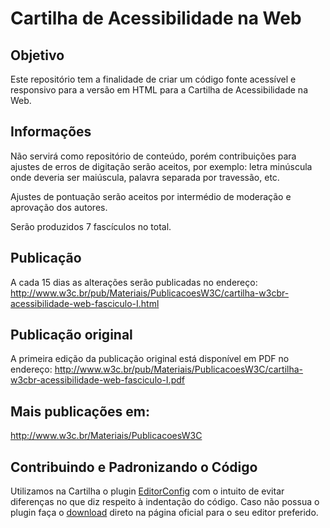 # Cartilha de Acessibilidade na Web

## Objetivo
Este repositório tem a finalidade de criar um código fonte acessível e responsivo para a versão em HTML para a Cartilha de Acessibilidade na Web.

## Informações
Não servirá como repositório de conteúdo, porém contribuições para ajustes de erros de digitação serão aceitos, por exemplo: letra minúscula onde deveria ser maiúscula, palavra separada por travessão, etc.

Ajustes de pontuação serão aceitos por intermédio de moderação e aprovação dos autores.

Serão produzidos 7 fascículos no total.

## Publicação
A cada 15 dias as alterações serão publicadas no endereço: 
http://www.w3c.br/pub/Materiais/PublicacoesW3C/cartilha-w3cbr-acessibilidade-web-fasciculo-I.html

## Publicação original
A primeira edição da publicação original está disponível em PDF no endereço:
http://www.w3c.br/pub/Materiais/PublicacoesW3C/cartilha-w3cbr-acessibilidade-web-fasciculo-I.pdf

## Mais publicações em:
http://www.w3c.br/Materiais/PublicacoesW3C

## Contribuindo e Padronizando o Código
Utilizamos na Cartilha o plugin [EditorConfig][1] com o intuito de evitar diferenças no que diz respeito à indentação do código.
Caso não possua o plugin faça o [download][2] direto na página oficial para o seu editor preferido.

[1]:	http://editorconfig.org/
[2]:	http://editorconfig.org/#download